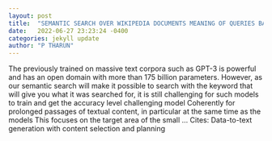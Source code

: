 ```yaml
---
layout: post
title:  "SEMANTIC SEARCH OVER WIKIPEDIA DOCUMENTS MEANING OF QUERIES BASED PRE-TRAINED LANGUAGE MODEL"
date:   2022-06-27 23:23:24 -0400
categories: jekyll update
author: "P THARUN"
---
```

The previously trained on massive text corpora such as GPT-3 is powerful and has an open domain with more than 175 billion parameters. However, as our semantic search will make it possible to search with the keyword that will give you what it was searched for, it is still challenging for such models to train and get the accuracy level challenging model Coherently for prolonged passages of textual content, in particular at the same time as the models This focuses on the target area of the small …
Cites: ‪Data-to-text generation with content selection and planning‬  